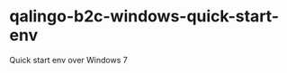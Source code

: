qalingo-b2c-windows-quick-start-env
===================================

Quick start env over Windows 7

